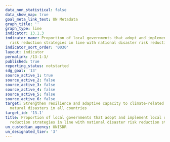 ```yaml
---
data_non_statistical: false
data_show_map: true
goal_meta_link_text: UN Metadata
graph_title: ''
graph_type: line
indicator: 13.1.3
indicator_name: Proportion of local governments that adopt and implement local disaster
  risk reduction strategies in line with national disaster risk reduction strategies
indicator_sort_order: '0030'
layout: indicator
permalink: /13-1-3/
published: true
reporting_status: notstarted
sdg_goal: '13'
source_active_1: true
source_active_2: false
source_active_3: false
source_active_4: false
source_active_5: false
source_active_6: false
target: Strengthen resilience and adaptive capacity to climate-related hazards and
  natural disasters in all countries
target_id: '13.1'
title: Proportion of local governments that adopt and implement local disaster risk
  reduction strategies in line with national disaster risk reduction strategies
un_custodian_agency: UNISDR
un_designated_tier: '3'
---
```

